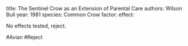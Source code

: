 title: The Sentinel Crow as an Extension of Parental Care
authors: Wilson Bull
year: 1981
species: Common Crow
factor:
effect:

No effects tested, reject.

#Avian #Reject 
